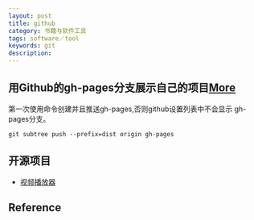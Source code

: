 ```yaml
---
layout: post
title: github
category: 书籍与软件工具
tags: software／tool
keywords: git
description: 
---
```



## 用Github的gh-pages分支展示自己的项目[More](https://www.cnblogs.com/MuYunyun/p/6082359.html)

第一次使用命令创建并且推送gh-pages,否则github设置列表中不会显示
gh-pages分支。

```
git subtree push --prefix=dist origin gh-pages
```

## 开源项目

* [视频播放器](https://github.com/CarGuo/GSYVideoPlayer)

## Reference
